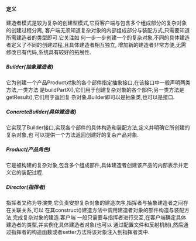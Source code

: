 #### 定义
建造者模式是较为复杂的创建型模式,它将客户端与包含多个组成部分的复杂对象的创建过程分离,
客户端无须知道复杂对象的内部组成部分与装配方式,只需要知道所需建造者的类型即可.它关注如
何一步一步创建一个的复杂对象,不同的具体建造者定义了不同的创建过程,且具体建造者相互独立,
增加新的建造者非常方便,无需修改已有代码,系统具有较好的拓展性.
##### Builder(抽象建造者)
它为创建一个产品Product对象的各个部件指定抽象接口,在该接口中一般声明两类方法,一类方法
是buildPartX(),它们用于创建复杂对象的各个部件;另一类方法是getResult(),它们用于返回复
杂对象.Builder即可以是抽象类,也可以是接口.
##### ConcreteBuilder(具体建造者)
它实现了Builder接口,实现各个部件的具体构造和装配方法,定义并明确它所创建的复杂对象,也
可以提供一个方法返回创建好的复杂产品对象.
##### Product(产品角色)
它是被构建的复杂对象,包含多个组成部件,具体建造者创建该产品的内部表示并定义它的装配过程.
##### Director(指挥者)
指挥者又称为导演类,它负责安排复杂对象的建造次序,指挥者与抽象建造者之间存在关联关系,可以
在其construct()建造方法中调用建造者对象的部件构造与装配方法,完成复杂对象的建造.客户端
一般只需要与指挥者进行交互,在客户端确定具体建造者的类型,并实例化具体建造者对象(也可以
通过配置文件和反射机制),然后通过指挥者的构造函数或者setter方法将该对象注入到指挥者类中.